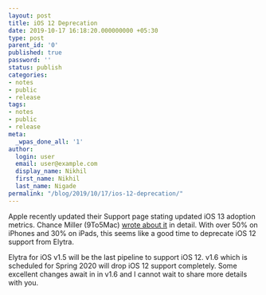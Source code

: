 ```yaml
---
layout: post
title: iOS 12 Deprecation
date: 2019-10-17 16:18:20.000000000 +05:30
type: post
parent_id: '0'
published: true
password: ''
status: publish
categories:
- notes
- public
- release
tags:
- notes
- public
- release
meta:
  _wpas_done_all: '1'
author:
  login: user
  email: user@example.com
  display_name: Nikhil
  first_name: Nikhil
  last_name: Nigade
permalink: "/blog/2019/10/17/ios-12-deprecation/"
---
```

<p>Apple recently updated their Support page stating updated iOS 13 adoption metrics. Chance Miller (9To5Mac) <a href="https://9to5mac.com/2019/10/16/apple-says-ios-13-is-now-running-on-50-of-all-iphones-ipados-adoption-hits-33/">wrote about it</a> in detail. With over 50% on iPhones and 30% on iPads, this seems like a good time to deprecate iOS 12 support from Elytra. </p>
<p>Elytra for iOS v1.5 will be the last pipeline to support iOS 12. v1.6 which is scheduled for Spring 2020 will drop iOS 12 support completely. Some excellent changes await in in v1.6 and I cannot wait to share more details with you. </p>

